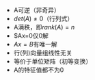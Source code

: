 * A可逆（非奇异）
* $det(A) \neq 0$（行列式）
* A满秩，即$rank(A)=n$
* $Ax=0仅0解
* $Ax=B$有唯一解
* 行(列)向量组线性无关
* 等价于单位矩阵（初等变换）
* A的特征值都不为0